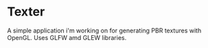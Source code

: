 # Texter
A simple application i'm working on for generating PBR textures with OpenGL. Uses GLFW amd GLEW libraries. 
